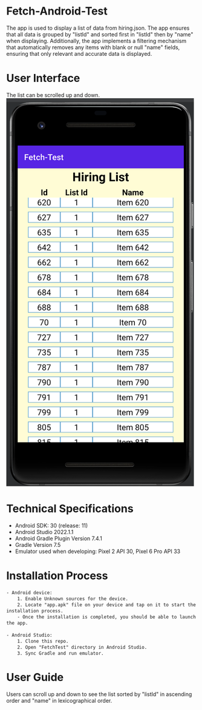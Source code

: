 # Fetch-Android-Test
The app is used to display a list of data from hiring.json. The app ensures that all data is grouped by "listId" and sorted first in "listId" then by "name" when displaying. Additionally, the app implements a filtering mechanism that automatically removes any items with blank or null "name" fields, ensuring that only relevant and accurate data is displayed.

# User Interface
The list can be scrolled up and down.
![user interface](./img/ui.png)

# Technical Specifications
 - Android SDK: 30 (release: 11)
 - Android Studio 2022.1.1
 - Android Gradle Plugin Version 7.4.1
 - Gradle Version 7.5
 - Emulator used when developing: Pixel 2 API 30, Pixel 6 Pro API 33
 
# Installation Process
    - Android device:
        1. Enable Unknown sources for the device.
        2. Locate "app.apk" file on your device and tap on it to start the installation process.
        - Once the installation is completed, you should be able to launch the app.

    - Android Studio:
        1. Clone this repo.
        2. Open "FetchTest" directory in Android Studio.
        3. Sync Gradle and run emulator.

# User Guide
Users can scroll up and down to see the list sorted by "listId" in ascending order and "name" in lexicographical order.
